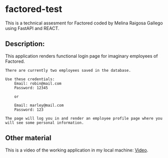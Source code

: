 # factored-test
This is a technical assesment for Factored coded by Melina Raigosa Gallego using FastAPI and REACT.

## Description:
This application renders functional login page for imaginary employees of Factored. 
    
    There are currently two employees saved in the database.
    
    Use these credentials:
        Email: robin@mail.com
        Password: 12345

        or

        Email: marley@mail.com
        Password: 123
    
    The page will log you in and render an employee profile page where you will see some personal information.

## Other material
This is a video of the working application in my local machine: [Video](https://drive.google.com/file/d/1BdV51Y9E9jkWoUjz-SAljEh2hYVx-fQd/view?usp=sharing).

